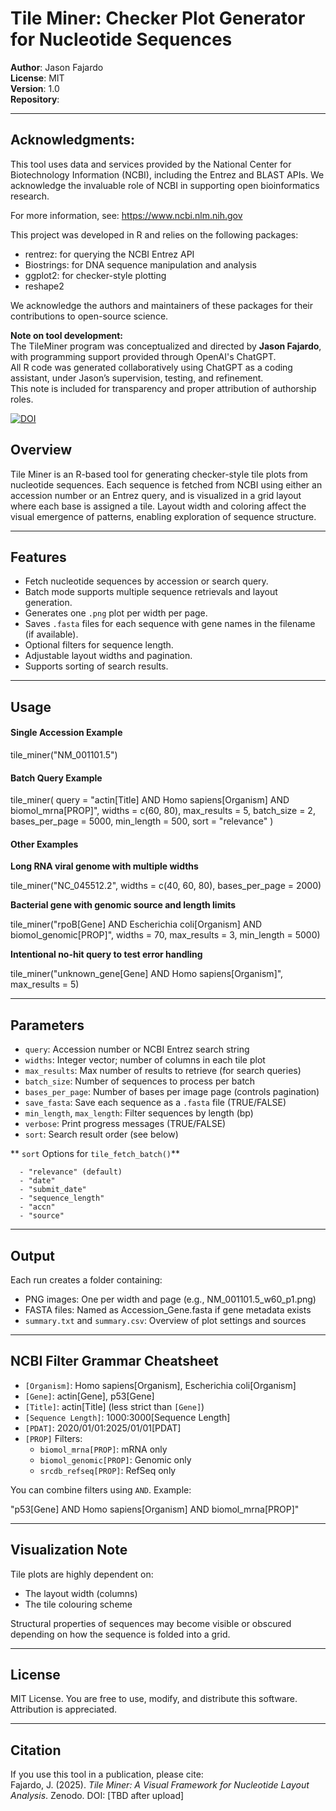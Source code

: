 # Tile Miner: Checker Plot Generator for Nucleotide Sequences

**Author**: Jason Fajardo  
**License**: MIT  
**Version**: 1.0  
**Repository**:

---

## **Acknowledgments:**
This tool uses data and services provided by the National Center for Biotechnology Information (NCBI), including the Entrez and BLAST APIs. We acknowledge the invaluable role of NCBI in supporting open bioinformatics research.

For more information, see: https://www.ncbi.nlm.nih.gov

This project was developed in R and relies on the following packages:

- rentrez: for querying the NCBI Entrez API
- Biostrings: for DNA sequence manipulation and analysis
- ggplot2: for checker-style plotting
- reshape2

We acknowledge the authors and maintainers of these packages for their contributions to open-source science.

 **Note on tool development:**  
 The TileMiner program was conceptualized and directed by **Jason Fajardo**, with programming support provided through OpenAI's ChatGPT.  
 All R code was generated collaboratively using ChatGPT as a coding assistant, under Jason’s supervision, testing, and refinement.  
 This note is included for transparency and proper attribution of authorship roles.


[![DOI](https://zenodo.org/badge/DOI/10.5281/zenodo.15693621.svg)](https://doi.org/10.5281/zenodo.15693621)



## Overview
Tile Miner is an R-based tool for generating checker-style tile plots from nucleotide sequences. Each sequence is fetched from NCBI using either an accession number or an Entrez query, and is visualized in a grid layout where each base is assigned a tile. Layout width and coloring affect the visual emergence of patterns, enabling exploration of sequence structure.

---

## Features
- Fetch nucleotide sequences by accession or search query.  
- Batch mode supports multiple sequence retrievals and layout generation.  
- Generates one `.png` plot per width per page.  
- Saves `.fasta` files for each sequence with gene names in the filename (if available).  
- Optional filters for sequence length.  
- Adjustable layout widths and pagination.  
- Supports sorting of search results.  

---

## Usage

#### Single Accession Example

tile_miner("NM_001101.5")


#### Batch Query Example

tile_miner(
  query = "actin[Title] AND Homo sapiens[Organism] AND biomol_mrna[PROP]",
  widths = c(60, 80),
  max_results = 5,
  batch_size = 2,
  bases_per_page = 5000,
  min_length = 500,
  sort = "relevance"
)


#### Other Examples

**Long RNA viral genome with multiple widths**

tile_miner("NC_045512.2", widths = c(40, 60, 80), bases_per_page = 2000)

**Bacterial gene with genomic source and length limits**

tile_miner("rpoB[Gene] AND Escherichia coli[Organism] AND biomol_genomic[PROP]", 
           widths = 70, max_results = 3, min_length = 5000)

**Intentional no-hit query to test error handling**

tile_miner("unknown_gene[Gene] AND Homo sapiens[Organism]", max_results = 5)


---

## Parameters
- `query`: Accession number or NCBI Entrez search string  
- `widths`: Integer vector; number of columns in each tile plot  
- `max_results`: Max number of results to retrieve (for search queries)  
- `batch_size`: Number of sequences to process per batch  
- `bases_per_page`: Number of bases per image page (controls pagination)  
- `save_fasta`: Save each sequence as a `.fasta` file (TRUE/FALSE)  
- `min_length`, `max_length`: Filter sequences by length (bp)  
- `verbose`: Print progress messages (TRUE/FALSE)  
- `sort`: Search result order (see below)

** `sort` Options for `tile_fetch_batch()`**

      - "relevance" (default)  
      - "date"  
      - "submit_date"  
      - "sequence_length"  
      - "accn"  
      - "source"  

---

## Output
Each run creates a folder containing:  
- PNG images: One per width and page (e.g., NM_001101.5_w60_p1.png)  
- FASTA files: Named as Accession_Gene.fasta if gene metadata exists  
- `summary.txt` and `summary.csv`: Overview of plot settings and sources  

---

## NCBI Filter Grammar Cheatsheet
- `[Organism]`: Homo sapiens[Organism], Escherichia coli[Organism]  
- `[Gene]`: actin[Gene], p53[Gene]  
- `[Title]`: actin[Title] (less strict than `[Gene]`)  
- `[Sequence Length]`: 1000:3000[Sequence Length]  
- `[PDAT]`: 2020/01/01:2025/01/01[PDAT]  
- `[PROP]` Filters:  
  - `biomol_mrna[PROP]`: mRNA only  
  - `biomol_genomic[PROP]`: Genomic only  
  - `srcdb_refseq[PROP]`: RefSeq only  

You can combine filters using `AND`. Example:  

"p53[Gene] AND Homo sapiens[Organism] AND biomol_mrna[PROP]"


---

## Visualization Note
Tile plots are highly dependent on:  
- The layout width (columns)  
- The tile colouring scheme 

Structural properties of sequences may become visible or obscured depending on how the sequence is folded into a grid.

---

## License
MIT License. You are free to use, modify, and distribute this software. Attribution is appreciated.

---

## Citation
If you use this tool in a publication, please cite:  
Fajardo, J. (2025). *Tile Miner: A Visual Framework for Nucleotide Layout Analysis*. Zenodo. DOI: [TBD after upload]
